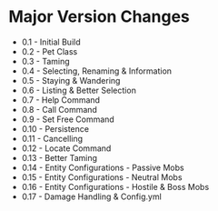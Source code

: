 # Major Version Changes
- 0.1 - Initial Build
- 0.2 - Pet Class
- 0.3 - Taming
- 0.4 - Selecting, Renaming & Information
- 0.5 - Staying & Wandering
- 0.6 - Listing & Better Selection
- 0.7 - Help Command
- 0.8 - Call Command
- 0.9 - Set Free Command
- 0.10 - Persistence
- 0.11 - Cancelling
- 0.12 - Locate Command
- 0.13 - Better Taming
- 0.14 - Entity Configurations - Passive Mobs
- 0.15 - Entity Configurations - Neutral Mobs
- 0.16 - Entity Configurations - Hostile & Boss Mobs
- 0.17 - Damage Handling & Config.yml